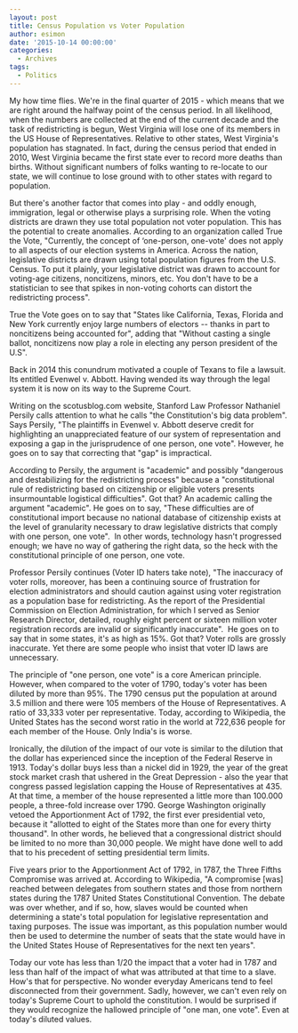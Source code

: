 ```yaml
---
layout: post
title: Census Population vs Voter Population 
author: esimon
date: '2015-10-14 00:00:00'
categories:
  - Archives
tags:
  - Politics
---
```

My how time flies. We're in the final quarter of 2015 - which means that we are right around the halfway point of the census period. In all likelihood, when the numbers are collected at the end of the current decade and the task of redistricting is begun, West Virginia will lose one of its members in the US House of Representatives. Relative to other states, West Virginia's population has stagnated. In fact, during the census period that ended in 2010, West Virginia became the first state ever to record more deaths than births. Without significant numbers of folks wanting to re-locate to our state, we will continue to lose ground with to other states with regard to population. 

But there's another factor that comes into play - and oddly enough, immigration, legal or otherwise plays a surprising role. When the voting districts are drawn they use total population not voter population. This has the potential to create anomalies. According to an organization called True the Vote, "Currently, the concept of ‘one-person, one-vote' does not apply to all aspects of our election systems in America. Across the nation, legislative districts are drawn using total population figures from the U.S. Census. To put it plainly, your legislative district was drawn to account for voting-age citizens, noncitizens, minors, etc. You don't have to be a statistician to see that spikes in non-voting cohorts can distort the redistricting process".

True the Vote goes on to say that "States like California, Texas, Florida and New York currently enjoy large numbers of electors -- thanks in part to noncitizens being accounted for", adding that "Without casting a single ballot, noncitizens now play a role in electing any person president of the U.S".  

Back in 2014 this conundrum motivated a couple of Texans to file a lawsuit. Its entitled Evenwel v. Abbott. Having wended its way through the legal system it is now on its way to the Supreme Court. 

Writing on the scotusblog.com website, Stanford Law Professor Nathaniel Persily calls attention to what he calls "the Constitution's big data problem". Says Persily, "The plaintiffs in Evenwel v. Abbott deserve credit for highlighting an unappreciated feature of our system of representation and exposing a gap in the jurisprudence of one person, one vote". However, he goes on to say that correcting that "gap" is impractical. 

According to Persily, the argument is "academic" and possibly "dangerous and destabilizing for the redistricting process" because a "constitutional rule of redistricting based on citizenship or eligible voters presents insurmountable logistical difficulties". Got that? An academic calling the argument "academic". He goes on to say, "These difficulties are of constitutional import because no national database of citizenship exists at the level of granularity necessary to draw legislative districts that comply with one person, one vote".  In other words, technology hasn't progressed enough; we have no way of gathering the right data, so the heck with the constitutional principle of one person, one vote. 

Professor Persily continues (Voter ID haters take note), "The inaccuracy of voter rolls, moreover, has been a continuing source of frustration for election administrators and should caution against using voter registration as a population base for redistricting. As the report of the Presidential Commission on Election Administration, for which I served as Senior Research Director, detailed, roughly eight percent or sixteen million voter registration records are invalid or significantly inaccurate".  He goes on to say that in some states, it's as high as 15%. Got that? Voter rolls are grossly inaccurate. Yet there are some people who insist that voter ID laws are unnecessary. 

The principle of "one person, one vote" is a core American principle. However, when compared to the voter of 1790, today's voter has been diluted by more than 95%. The 1790 census put the population at around 3.5 million and there were 105 members of the House of Representatives. A ratio of 33,333 voter per representative. Today, according to Wikipedia, the United States has the second worst ratio in the world at 722,636 people for each member of the House. Only India's is worse. 

Ironically, the dilution of the impact of our vote is similar to the dilution that the dollar has experienced since the inception of the Federal Reserve in 1913. Today's dollar buys less than a nickel did in 1929, the year of the great stock market crash that ushered in the Great Depression - also the year that congress passed legislation capping the House of Representatives at 435. At that time, a member of the house represented a little more than 100.000 people, a three-fold increase over 1790. George Washington originally vetoed the Apportionment Act of 1792, the first ever presidential veto, because it "allotted to eight of the States more than one for every thirty thousand". In other words, he believed that a congressional district should be limited to no more than 30,000 people. We might have done well to add that to his precedent of setting presidential term limits. 

Five years prior to the Apportionment Act of 1792, in 1787, the Three Fifths Compromise was arrived at. According to Wikipedia, "A compromise [was] reached between delegates from southern states and those from northern states during the 1787 United States Constitutional Convention. The debate was over whether, and if so, how, slaves would be counted when determining a state's total population for legislative representation and taxing purposes. The issue was important, as this population number would then be used to determine the number of seats that the state would have in the United States House of Representatives for the next ten years". 

Today our vote has less than 1/20 the impact that a voter had in 1787 and less than half of the impact of what was attributed at that time to a slave. How's that for perspective. No wonder everyday Americans tend to feel disconnected from their government. Sadly, however, we can't even rely on today's Supreme Court to uphold the constitution. I would be surprised if they would recognize the hallowed principle of "one man, one vote". Even at today's diluted values. 

